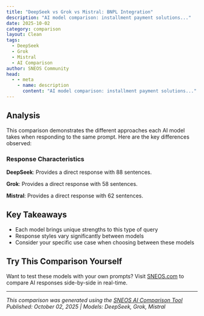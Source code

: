```yaml
---
title: "DeepSeek vs Grok vs Mistral: BNPL Integration"
description: "AI model comparison: installment payment solutions..."
date: 2025-10-02
category: comparison
layout: Clean
tags:
  - DeepSeek
  - Grok
  - Mistral
  - AI Comparison
author: SNEOS Community
head:
  - - meta
    - name: description
      content: "AI model comparison: installment payment solutions..."
---
```


<ChatComparison
  title="DeepSeek vs Grok vs Mistral: BNPL Integration"
  prompt="installment payment solutions"
  :responses='{
    "DeepSeek": "Of course. Here is a comprehensive guide to installment payment solutions, covering what they are, how they work, the key players, and how to choose the right one for your business or as a consumer.\n\n---\n\n### What are Installment Payment Solutions?\n\nInstallment payment solutions, often called **\u0022Buy Now, Pay Later\u0022 (BNPL)**, allow customers to pay for a purchase over time through a series of fixed, scheduled payments, instead of paying the full amount upfront at the point of sale.\n\nThese solutions are typically **interest-free** for the customer if all payments are made on time, with providers making money from merchant fees.\n\n### How Do They Work? (The Basic Flow)\n\n1.  **At Checkout:** A customer selects an installment option (e.g., \u0022Pay in 4,\u0022 \u0022Pay in 3\u0022).\n2.  **Soft Credit Check:** The provider performs a quick, soft credit check (which doesn\u0027t affect the customer\u0027s credit score) to assess eligibility.\n3.  **Approval \u0026 First Payment:** The purchase is approved instantly. The customer pays the first installment (e.g., 25% of the total).\n4.  **Merchant Gets Paid:** The solution provider pays the merchant the full amount, minus a processing fee, usually within 1-3 business days.\n5.  **Customer Repays:** The provider collects the remaining installments from the customer\u0027s linked debit/credit card on a set schedule (e.g., every two weeks).\n\n---\n\n### Key Players in the Market\n\nThe market is diverse, with different players catering to various needs.\n\n#### 1. Point-of-Sale (POS) / Consumer-Facing BNPL\nThese are the most common solutions you see at online checkouts.\n\n*   **Klarna:** A pioneer. Offers \u0022Pay in 4,\u0022 financing for 6-36 months, and a shopping app.\n*   **Affirm:** Known for transparency (no late fees). Offers both short-term \u0022Pay in 4\u0022 and longer-term financing for larger purchases.\n*   **Afterpay:** Very popular for its \u0022Pay in 4\u0022 model. Now owned by Block (Square).\n*   **PayPal \u0022Pay Later\u0022:** Includes \u0022Pay in 4,\u0022 \u0022Pay Monthly,\u0022 and \u0022Pay Upon Return,\u0022 leveraging its massive user base.\n*   **Zip (formerly Quadpay):** Allows customers to split any purchase into 4 payments, even at merchants that don\u0027t directly offer it.\n\n#### 2. Card-Linked Installments\nThese are offered directly by major payment networks or banks.\n\n*   **American Express \u0022Plan It\u0022\u00AE:** Allows cardmembers to split eligible purchases into fixed monthly payments with a fixed fee, instead of interest.\n*   **My Chase Plan\u00AE:** Similar to Amex, for Chase cardholders.\n*   **Visa Installments / Mastercard Installments:** Programs that let any bank that uses these networks offer installment plans to their customers.\n\n#### 3. Platform-Integrated Solutions\nThese are built into e-commerce platforms or payment service providers (PSPs).\n\n*   **Shopify Installments:** Native solution for Shopify merchants, powered by partners like Affirm.\n*   **Square Installments:** Offered through Square\u0027s payment ecosystem for both online and in-person sales.\n*   **Stripe:** Offers installment solutions through partnerships with Klarna and Affirm directly in its payment API.\n\n#### 4. Traditional Installment Loans\nFor larger, planned purchases (like furniture, medical procedures, or home improvement).\n\n*   **Providers:** Often banks, credit unions, or specialized lenders like **Sunbit** (popular in automotive, healthcare, and retail niches).\n*   **Model:** These usually involve a hard credit check and are true loans with interest, but they offer longer terms (12-60 months).\n\n---\n\n### Benefits for Businesses (Merchants)\n\n| Benefit | Description |\n| :--- | :--- |\n| **Increased Conversion Rate** | Reduces cart abandonment by lowering the barrier to purchase. Customers are more likely to buy a $1,000 item if they pay $250 today. |\n| **Higher Average Order Value (AOV)** | Customers often feel comfortable spending more when payments are spread out. |\n| **Attracts New Customers** | BNPL is a highly sought-after feature, especially among Millennials and Gen Z. |\n| **Guaranteed Payment \u0026 Cash Flow** | The provider pays you upfront, assuming the risk of customer default. You get your money fast. |\n| **Marketing \u0026 Discovery** | Many BNPL apps (like Klarna) have shopping marketplaces that can drive new traffic to your store. |\n\n---\n\n### Benefits for Consumers (Shoppers)\n\n| Benefit | Description |\n| :--- | :--- |\n| **Budget Management** | Makes large purchases more manageable by breaking them into smaller, predictable payments. |\n| **Interest-Free Options** | Most short-term plans charge zero interest if payments are made on time. |\n| **Convenience \u0026 Speed** | The application is instant and integrated seamlessly into the checkout process. |\n| **Accessibility** | Often more accessible than a traditional credit card for some consumers. |\n| **Flexibility** | A range of options from \u0022Pay in 4\u0022 for small purchases to longer-term financing for big ones. |\n\n---\n\n### Potential Drawbacks \u0026 Risks\n\n*   **For Consumers:**\n    * **Debt Accumulation:** Can encourage overspending and lead to a cycle of debt.\n    * **Late Fees:** Missing a payment can result in significant late fees and potentially damage your credit score.\n    * **Lack of Regulation:** The BNPL industry is less regulated than credit cards, offering fewer consumer protections in some regions.\n\n*   **For Merchants:**\n    * **Cost:** Merchant fees for BNPL are typically higher than standard credit card processing fees (e.g., 2-6% \u002B a fixed fee per transaction).\n    * **Complexity:** Integrating and managing multiple providers can add operational complexity.\n    * **Consumer Disputes:** If a customer has an issue with their installment plan, they may come to you first, even though the debt is with the provider.\n\n---\n\n### How to Choose a Solution (For a Business)\n\n1.  **Understand Your Customers:** What are their demographics and spending habits? Gen Z loves Afterpay and Klarna, while an older, higher-income demographic might use Affirm or card-linked plans.\n2.  **Analyze Your Product/Price Point:**\n    *   **Low AOV (\u003C$250):** \u0022Pay in 4\u0022 solutions (Afterpay, Klarna) are perfect.\n    *   **Mid to High AOV ($250 - $2,000):** Offer both \u0022Pay in 4\u0022 and longer-term financing (6-12 months).\n    *   **Very High AOV ($2,000\u002B):** Focus on longer-term financing options (Affirm, traditional installment loans).\n3.  **Check Your Tech Stack:** Does your e-commerce platform (Shopify, BigCommerce) or payment processor (Stripe, Square) have a preferred or built-in partner? This is often the easiest to implement.\n4.  **Compare Costs:** Get clear quotes on the total cost: discount rates, transaction fees, and any monthly fees. Calculate if the expected increase in AOV and conversion will outweigh the cost.\n5.  **Review the User Experience:** Test the checkout flow yourself. Is it smooth and intuitive for your customers?\n\n### Final Thought\n\nInstallment payment solutions are no longer a niche feature but a **critical component of modern commerce**. For businesses, they are a powerful tool to boost sales. For consumers, they offer valuable financial flexibility\u2014when used responsibly.\n\nWhether you\u0027re a business owner looking to integrate BNPL or a shopper considering using it, the key is to understand the terms, costs, and risks to make an informed decision.",
    "Grok": "Installment payment solutions are financial tools or services that allow consumers to pay for goods or services over time through a series of smaller, scheduled payments instead of paying the full amount upfront. These solutions are widely used for purchases like electronics, furniture, appliances, and even services such as medical treatments or education. They benefit both consumers, by making purchases more affordable, and merchants, by increasing sales and customer loyalty.\n\n### Types of Installment Payment Solutions\n1. **Traditional Installment Loans**:\n   - Offered by banks or financial institutions.\n   - Fixed repayment schedules with interest over a specified period.\n   - Often requires a credit check and formal application process.\n\n2. **Buy Now, Pay Later (BNPL) Services**:\n   - Popular platforms like Afterpay, Klarna, Affirm, and Sezzle.\n   - Allow consumers to split payments into interest-free or low-interest installments (usually 4 payments over 6-8 weeks).\n   - Typically integrated at checkout for online and in-store purchases.\n   - May not always require a hard credit check, but late fees can apply.\n\n3. **Store Financing**:\n   - Retailer-specific installment plans, often in partnership with financial providers.\n   - Example: Furniture stores or electronics retailers offering 0% interest for 12 months.\n   - Terms and conditions vary by retailer (e.g., deferred interest if not paid off in time).\n\n4. **Credit Card Installment Plans**:\n   - Many credit card providers (e.g., American Express, Chase, Citi) offer the option to convert large purchases into fixed monthly installments with or without additional fees.\n   - Interest rates or fees may apply depending on the card issuer.\n\n5. **Point-of-Sale (POS) Financing**:\n   - Financing offered directly at the point of purchase, often through third-party lenders.\n   - Common in industries like automotive, healthcare, and home improvement.\n   - May include promotional offers like no interest for a set period.\n\n### Benefits of Installment Payment Solutions\n- **For Consumers**:\n  - Affordability: Spreads out the cost of expensive items.\n  - Budget Management: Predictable payments help with financial planning.\n  - Access to Goods: Enables purchases that might otherwise be out of reach.\n  - Often Interest-Free: Especially with BNPL options for short-term plans.\n- **For Merchants**:\n  - Increased Sales: Makes products more accessible, reducing cart abandonment.\n  - Customer Retention: Flexible payment options encourage repeat business.\n  - Higher Average Order Value: Customers may spend more when payments are split.\n\n### Considerations When Using Installment Payment Solutions\n- **Interest Rates and Fees**: Some plans charge high interest or penalties for late payments. Always read the fine print.\n- **Credit Impact**: Missing payments can harm your credit score, especially with traditional loans or certain BNPL services that report to credit bureaus.\n- **Overcommitment**: Taking on multiple installment plans can lead to financial strain.\n- **Merchant Policies**: Returns or cancellations might not align with installment plan terms, leaving you responsible for payments even if you return the item.\n\n### Popular Installment Payment Providers\n- **Afterpay**: Interest-free payments split into 4 installments every 2 weeks.\n- **Klarna**: Offers \u0022Pay in 4\u0022 (interest-free) and longer-term financing with interest.\n- **Affirm**: Flexible plans (3-48 months) with interest rates based on creditworthiness.\n- **Sezzle**: Interest-free payments over 6 weeks with a focus on building credit.\n- **PayPal Pay in 4**: Split purchases into 4 payments with no interest.\n\n### How to Choose the Right Solution\n1. **Assess Your Budget**: Ensure you can afford the installments without straining your finances.\n2. **Compare Terms**: Look at interest rates, fees, and repayment periods.\n3. **Check Merchant Partnerships**: Some solutions are only available at specific retailers.\n4. **Review Credit Requirements**: Choose a plan that aligns with your credit situation.\n5. **Read Reviews**: Research user experiences with the provider for reliability and customer service.\n\n### Conclusion\nInstallment payment solutions are a convenient way to manage large purchases, but they require careful consideration to avoid debt traps. Whether opting for BNPL services, credit card plans, or store financing, understanding the terms and aligning them with your financial situation is key. If you\u0027re a merchant, integrating these solutions can boost sales, provided you partner with reputable providers and communicate terms clearly to customers.\n\nIf you\u2019re looking for specific providers or integration for a business, let me know, and I can dive deeper into a particular solution or use case!",
    "Mistral": "Installment payment solutions are financial services that allow consumers to split the cost of a purchase into smaller, more manageable payments over a set period. These solutions are becoming increasingly popular, especially in e-commerce, as they provide flexibility and convenience for buyers. Here are some key aspects and popular providers of installment payment solutions:\n\n### Key Aspects of Installment Payment Solutions\n\n1. **Flexibility**: Buyers can choose the number of installments and the frequency of payments.\n2. **Interest-Free Options**: Many providers offer interest-free installment plans, making it easier for consumers to manage their budgets.\n3. **Credit Checks**: Some solutions require credit checks, while others do not, making them accessible to a broader range of consumers.\n4. **Integration**: These solutions can be integrated into e-commerce platforms, making it seamless for buyers to opt for installment payments during checkout.\n5. **Risk Management**: Providers often handle the risk of non-payment, offering merchants a guaranteed payment upfront.\n\n### Popular Providers of Installment Payment Solutions\n\n1. **Afterpay**:\n   - **Features**: Allows consumers to pay in four interest-free installments.\n   - **Market**: Popular in Australia, the United States, and other countries.\n   - **Integration**: Easy to integrate with major e-commerce platforms.\n\n2. **Klarna**:\n   - **Features**: Offers various payment options, including \u0022Pay in 4\u0022 and \u0022Pay in 30 days.\u0022\n   - **Market**: Widely used in Europe and the United States.\n   - **Integration**: Compatible with many e-commerce platforms.\n\n3. **Affirm**:\n   - **Features**: Provides flexible payment plans with interest rates varying based on creditworthiness.\n   - **Market**: Popular in the United States.\n   - **Integration**: Can be integrated with major e-commerce platforms.\n\n4. **Sezzle**:\n   - **Features**: Allows consumers to pay in four interest-free installments.\n   - **Market**: Available in the United States and Canada.\n   - **Integration**: Easy to integrate with e-commerce platforms.\n\n5. **PayPal Credit**:\n   - **Features**: Offers a line of credit that can be used for purchases, with the option to pay in installments.\n   - **Market**: Available in the United States.\n   - **Integration**: Integrated with PayPal, making it accessible to a wide range of merchants.\n\n6. **Splitit**:\n   - **Features**: Allows consumers to pay in installments using their existing credit cards.\n   - **Market**: Available globally.\n   - **Integration**: Compatible with major e-commerce platforms.\n\n7. **Zip (formerly Quadpay)**:\n   - **Features**: Offers a \u0022Pay in 4\u0022 option with no interest.\n   - **Market**: Available in the United States, Australia, and other countries.\n   - **Integration**: Easy to integrate with e-commerce platforms.\n\n### Benefits for Merchants\n\n1. **Increased Sales**: By offering installment payment options, merchants can attract more customers who might be hesitant to make large upfront payments.\n2. **Higher Average Order Value**: Customers are more likely to spend more when they can split the cost into smaller payments.\n3. **Reduced Cart Abandonment**: Providing flexible payment options can reduce the likelihood of customers abandoning their carts due to high upfront costs.\n4. **Customer Loyalty**: Offering convenient payment solutions can enhance customer satisfaction and loyalty.\n\n### Benefits for Consumers\n\n1. **Budget Management**: Installment payments allow consumers to manage their budgets better by spreading out the cost of purchases.\n2. **Interest-Free Options**: Many providers offer interest-free installment plans, making it a cost-effective way to finance purchases.\n3. **Convenience**: The ability to pay in installments without the need for a credit card can be appealing to many consumers.\n\n### Considerations\n\n1. **Fees**: Some providers charge fees for late payments or missed installments.\n2. **Credit Impact**: While some solutions do not require credit checks, others do, which can impact the consumer\u0027s credit score.\n3. **Merchant Costs**: Merchants may incur fees for using these services, which need to be factored into their pricing strategies.\n\nInstallment payment solutions are a valuable tool for both merchants and consumers, offering flexibility and convenience in managing purchases. By understanding the various options and their features, businesses can choose the best solution to meet their needs and enhance their customer experience."
  }'
  published-date="10:55"
/>

## Analysis

This comparison demonstrates the different approaches each AI model takes when responding to the same prompt. Here are the key differences observed:

### Response Characteristics

**DeepSeek**: Provides a direct response with 88 sentences. 

**Grok**: Provides a direct response with 58 sentences. 

**Mistral**: Provides a direct response with 62 sentences. 

## Key Takeaways

- Each model brings unique strengths to this type of query
- Response styles vary significantly between models
- Consider your specific use case when choosing between these models

## Try This Comparison Yourself

Want to test these models with your own prompts? Visit [SNEOS.com](https://sneos.com) to compare AI responses side-by-side in real-time.

---

*This comparison was generated using the [SNEOS AI Comparison Tool](https://sneos.com)*
*Published: October 02, 2025 | Models: DeepSeek, Grok, Mistral*

